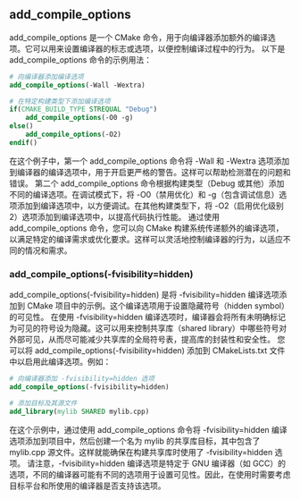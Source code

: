 ## add_compile_options
add_compile_options 是一个 CMake 命令，用于向编译器添加额外的编译选项。它可以用来设置编译器的标志或选项，以便控制编译过程中的行为。
以下是 add_compile_options 命令的示例用法：
```CMake
# 向编译器添加编译选项
add_compile_options(-Wall -Wextra)

# 在特定构建类型下添加编译选项
if(CMAKE_BUILD_TYPE STREQUAL "Debug")
    add_compile_options(-O0 -g)
else()
    add_compile_options(-O2)
endif()
```
在这个例子中，第一个 add_compile_options 命令将 -Wall 和 -Wextra 选项添加到编译器的编译选项中，用于开启更严格的警告。这样可以帮助检测潜在的问题和错误。
第二个 add_compile_options 命令根据构建类型（Debug 或其他）添加不同的编译选项。在调试模式下，将 -O0（禁用优化）和 -g（包含调试信息）选项添加到编译选项中，以方便调试。在其他构建类型下，将 -O2（启用优化级别2）选项添加到编译选项中，以提高代码执行性能。
通过使用 add_compile_options 命令，您可以向 CMake 构建系统传递额外的编译选项，以满足特定的编译需求或优化要求。这样可以灵活地控制编译器的行为，以适应不同的情况和需求。
### add_compile_options(-fvisibility=hidden)
add_compile_options(-fvisibility=hidden) 是将 -fvisibility=hidden 编译选项添加到 CMake 项目中的示例。这个编译选项用于设置隐藏符号（hidden symbol）的可见性。
在使用 -fvisibility=hidden 编译选项时，编译器会将所有未明确标记为可见的符号设为隐藏。这可以用来控制共享库（shared library）中哪些符号对外部可见，从而尽可能减少共享库的全局符号表，提高库的封装性和安全性。
您可以将 add_compile_options(-fvisibility=hidden) 添加到 CMakeLists.txt 文件中以启用此编译选项。例如：
```CMake
# 向编译器添加 -fvisibility=hidden 选项
add_compile_options(-fvisibility=hidden)

# 添加目标及其源文件
add_library(mylib SHARED mylib.cpp)
```
在这个示例中，通过使用 add_compile_options 命令将 -fvisibility=hidden 编译选项添加到项目中，然后创建一个名为 mylib 的共享库目标，其中包含了 mylib.cpp 源文件。这样就能确保在构建共享库时使用了 -fvisibility=hidden 选项。
请注意，-fvisibility=hidden 编译选项是特定于 GNU 编译器（如 GCC）的选项，不同的编译器可能有不同的选项用于设置可见性。因此，在使用时需要考虑目标平台和所使用的编译器是否支持该选项。